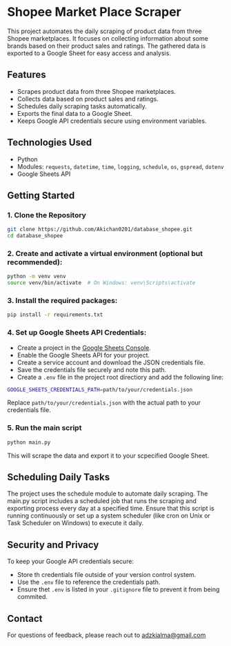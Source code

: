 # Shopee Market Place Scraper

This project automates the daily scraping of product data from three Shopee marketplaces. It focuses on collecting information about some brands based on their product sales and ratings. The gathered data is exported to a Google Sheet for easy access and analysis.

## Features

- Scrapes product data from three Shopee marketplaces.
- Collects data based on product sales and ratings.
- Schedules daily scraping tasks automatically.
- Exports the final data to a Google Sheet.
- Keeps Google API credentials secure using environment variables.


## Technologies Used
- Python
- Modules: `requests`, `datetime`, `time`, `logging`, `schedule`, `os`, `gspread`, `dotenv`
- Google Sheets API

## Getting Started
### 1. Clone the Repository
```bash
git clone https://github.com/Akichan0201/database_shopee.git
cd database_shopee
```

### 2. Create and activate a virtual environment (optional but recommended):
```bash
python -m venv venv
source venv/bin/activate  # On Windows: venv\Scripts\activate
```

### 3. Install the required packages:
```bash
pip install -r requirements.txt
```

### 4. Set up Google Sheets API Credentials:
- Create a project in the [Google Sheets Console](https://console.cloud.google.com/welcome?inv=1&invt=AbyJKw&project=silver-antonym-460214-g3).
- Enable the Google Sheets API for your project.
- Create a service account and download the JSON credentials file.
- Save the credentials file securely and note this path.
- Create a `.env` file in the project root directiory and add the following line:
```bash
GOOGLE_SHEETS_CREDENTIALS_PATH=path/to/your/credentials.json
```
Replace `path/to/your/credentials.json` with the actual path to your credentials file.

### 5. Run the main script
```bash
python main.py
```
This will scrape the data and export it to your scpecified Google Sheet.


## Scheduling Daily Tasks
The project uses the schedule module to automate daily scraping. The main.py script includes a scheduled job that runs the scraping and exporting process every day at a specified time. Ensure that this script is running continuously or set up a system scheduler (like cron on Unix or Task Scheduler on Windows) to execute it daily.

## Security and Privacy
To keep your Google API credentials secure:
- Store th credentials file outside of your version control system.
- Use the `.env` file to reference the credentials path.
- Ensure thet `.env` is listed in your `.gitignore` file to prevent it from being commited.

## Contact
For questions of feedback, please reach out to adzkialma@gmail.com


